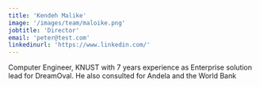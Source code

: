 ```yaml
---
title: 'Kendeh Malike'
image: '/images/team/maloike.png'
jobtitle: 'Director'
email: 'peter@test.com'
linkedinurl: 'https://www.linkedin.com/'
---
```


Computer Engineer, KNUST with 7 years experience as Enterprise
solution lead for DreamOval. He also consulted for Andela and the World Bank